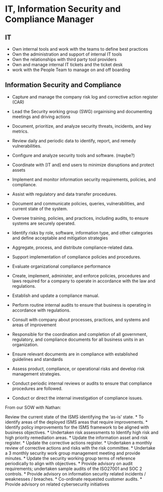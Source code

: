 # IT, Information Security and Compliance Manager

## IT

* Own internal tools and work with the teams to define best practices
* Own the administration and support of internal IT tools
* Own the relationships with third party tool providers
* Own and manage internal IT tickets and the ticket desk
* work with the People Team to manage on and off boarding



## Information Security and Compliance

* Capture and manage the company risk log and corrective action register (CAR)
* Lead the Security working group (SWG) orgainising and documenting meetings and driving actions

* Document, prioritize, and analyze security threats, incidents, and key metrics.
* Review daily and periodic data to identify, report, and remedy vulnerabilities.
* Configure and analyze security tools and software.   (maybe?)
* Coordinate with [IT and] end users to minimize disruptions and protect assets
 
* Implement and monitor information security requirements, policies, and compliance.
* Assist with regulatory and data transfer procedures.
* Document and communicate policies, queries, vulnerabilities, and current state of the system.
* Oversee training, policies, and practices, including audits, to ensure systems are securely operated.
* Identify risks by role, software, information type, and other categories and define acceptable and mitigation strategies
 
 
* Aggregate, process, and distribute compliance-related data.
* Support implementation of compliance policies and procedures.
* Evaluate organizational compliance performance
 
* Create, implement, administer, and enforce policies, procedures and laws required for a company to operate in accordance with the law and regulations.
* Establish and update a compliance manual.
* Perform routine internal audits to ensure that business is operating in accordance with regulations.
* Consult with company about processes, practices, and systems and areas of improvement
 

* Responsible for the coordination and completion of all government, regulatory, and compliance documents for all business units in an organization.
* Ensure relevant documents are in compliance with established guidelines and standards

* Assess product, compliance, or operational risks and develop risk management strategies.
* Conduct periodic internal reviews or audits to ensure that compliance procedures are followed.
* Conduct or direct the internal investigation of compliance issues.

From our SOW with Nathan:
 
Review the current state of the ISMS identifying the ‘as-is’ state.
	* To identify areas of the deployed ISMS areas that require improvements.
	* Identify policy improvements for the ISMS framework to be aligned with business objectives.
	* Undertaken risk assessments to Identify high risk and high priority remediation areas.
	* Update the information asset and risk register.
	* Update the corrective actions register.
	* Undertaken a monthly review of corrective actions and risks with the risk committee.
	* Undertake a 3 monthly security work group management meeting and provide minutes.
	* Update the security working group terms of reference periodically to align with objectives.
	* Provide advisory on audit requirements; undertaken sample audits of the ISO27001 and SOC 2 controls.
	* Provide advisory on information security related incidents / weaknesses / breaches.
	* Co-ordinate requested customer audits.
	* Provide advisory on related cybersecurity initiatives

